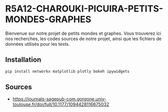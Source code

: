 # R5A12-CHAROUKI-PICUIRA-PETITS-MONDES-GRAPHES

Bienvenue sur notre projet de petits mondes et graphes. Vous trouverez ici nos recherches, les codes sources de notre projet, ainsi que les fichiers de données utilisés pour les tests.

## Installation

```bash
pip install networkx matplotlib plotly bokeh ipywidgets
```

## Sources

- https://journals-sagepub-com.gorgone.univ-toulouse.fr/doi/full/10.1177/1094428116675032
